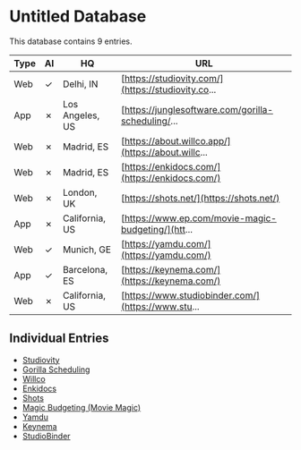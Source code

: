 # Untitled Database

This database contains 9 entries.

| Type | AI | HQ | URL |
| --- | --- | --- | --- |
| Web | ✓ | Delhi, IN | [https://studiovity.com/](https://studiovity.co... |
| App | ✗ | Los Angeles, US | [https://junglesoftware.com/gorilla-scheduling/... |
| Web | ✗ | Madrid, ES | [https://about.willco.app/](https://about.willc... |
| Web | ✗ | Madrid, ES | [https://enkidocs.com/](https://enkidocs.com/) |
| Web | ✗ | London, UK | [https://shots.net/](https://shots.net/) |
| App | ✗ | California, US | [https://www.ep.com/movie-magic-budgeting/](htt... |
| Web | ✓ | Munich, GE | [https://yamdu.com/](https://yamdu.com/) |
| App | ✓ | Barcelona, ES | [https://keynema.com/](https://keynema.com/) |
| Web | ✗ | California, US | [https://www.studiobinder.com/](https://www.stu... |

## Individual Entries

- [Studiovity](studiovity.md)
- [Gorilla Scheduling](gorilla-scheduling.md)
- [Willco](willco.md)
- [Enkidocs](enkidocs.md)
- [Shots](shots.md)
- [Magic Budgeting (Movie Magic)](magic-budgeting-movie-magic.md)
- [Yamdu](yamdu.md)
- [Keynema](keynema.md)
- [StudioBinder](studiobinder.md)
